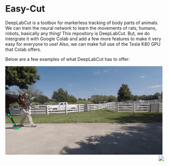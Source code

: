 # Easy-Cut

DeepLabCut is a toolbox for markerless tracking of body parts of animals. We can train the neural network to learn the movements of rats, humans, robots, basically any thing! This repository is DeepLabCut. But, we do intergrate it with Google Colab and add a few more features to make it very easy for everyone to use! Also, we can make full use of the Tesla K80 GPU that Colab offers. 

Below are a few examples of what DeepLabCut has to offer:

<div align="left">
  <img src="/Examples/brownhorse.gif" />
</div>

<div align="right">
  <img src="/Examples/MATHIS_2018_fly.gif" />
</div>

